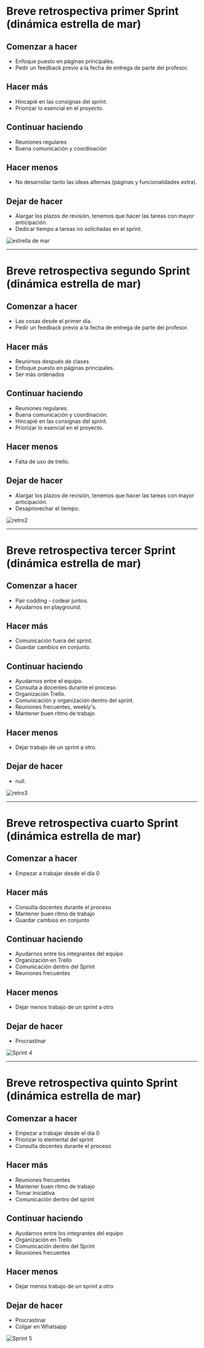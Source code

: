 # Breve retrospectiva primer Sprint (dinámica estrella de mar)
## Comenzar a hacer
- Enfoque puesto en páginas principales.
- Pedir un feedback previo a la fecha de entrega de parte del profesor.
## Hacer más
- Hincapié en las consignas del sprint.
- Priorizar lo esencial en el proyecto.
## Continuar haciendo
- Reuniones regulares
- Buena comunicación y coordinación
## Hacer menos
- No desarrollar tanto las ideas alternas (páginas y funcionalidades extra).
## Dejar de hacer
- Alargar los plazos de revisión, tenemos que hacer las tareas con mayor anticipación.
- Dedicar tiempo a tareas no solicitadas en el sprint.

![estrella de mar](https://user-images.githubusercontent.com/85651952/131043269-698fce33-daa5-4b75-adb7-8e79c18b41b8.png)

---
# Breve retrospectiva segundo Sprint (dinámica estrella de mar)
## Comenzar a hacer
- Las cosas desde el primer día.
- Pedir un feedback previo a la fecha de entrega de parte del profesor.
## Hacer más
- Reunirnos después de clases
- Enfoque puesto en páginas principales.
- Ser más ordenados
## Continuar haciendo
- Reuniones regulares.
- Buena comunicación y coordinación.
- Hincapié en las consignas del sprint.
- Priorizar lo esencial en el proyecto.
## Hacer menos
- Falta de uso de trello.
## Dejar de hacer
- Alargar los plazos de revisión, tenemos que hacer las tareas con mayor anticipación.
- Desaprovechar el tiempo.

![retro2](https://user-images.githubusercontent.com/85651952/134751698-6140fd2e-a6bf-438b-a722-1dd5e981e8ee.png)

---
# Breve retrospectiva tercer Sprint (dinámica estrella de mar)
## Comenzar a hacer
- Pair codding - codear juntos.
- Ayudarnos en playground.
## Hacer más
- Comunicación fuera del sprint.
- Guardar cambios en conjunto. 
## Continuar haciendo
- Ayudarnos entre el equipo.
- Consulta a docentes durante el proceso.
- Organización Trello.
- Comunicación y organización dentro del sprint.
- Reuniones frecuentes, weekly's.
- Mantener buen ritmo de trabajo
## Hacer menos
- Dejar trabajo de un sprint a otro.
## Dejar de hacer
- null.

![retro3](https://user-images.githubusercontent.com/85651952/134752262-e601871d-c810-4f82-af4c-50375d79faf0.png)

---
# Breve retrospectiva cuarto Sprint (dinámica estrella de mar)
## Comenzar a hacer
- Empezar a trabajar desde el día 0
## Hacer más
- Consulta docentes durante el proceso
- Mantener buen ritmo de trabajo
- Guardar cambios en conjunto
## Continuar haciendo
- Ayudarnos entre los integrantes del equipo
- Organización en Trello
- Comunicación dentro del Sprint
- Reuniones frecuentes
## Hacer menos
- Dejar menos trabajo de un sprint a otro
## Dejar de hacer
- Procrastinar

![Sprint 4](https://user-images.githubusercontent.com/85651952/141027960-2f7177bb-1bcf-4d91-a7b4-f656870a99f2.jpeg)

---
# Breve retrospectiva quinto Sprint (dinámica estrella de mar)
## Comenzar a hacer
- Empezar a trabajar desde el día 0
- Priorizar lo elemental del sprint
- Consulta docentes durante el proceso
## Hacer más
- Reuniones frecuentes
- Mantener buen ritmo de trabajo
- Tomar iniciativa
- Comunicación dentro del sprint
## Continuar haciendo
- Ayudarnos entre los integrantes del equipo
- Organización en Trello
- Comunicación dentro del Sprint
- Reuniones frecuentes
## Hacer menos
- Dejar menos trabajo de un sprint a otro
## Dejar de hacer
- Procrastinar
- Colgar en Whatsapp


![Sprint 5](https://user-images.githubusercontent.com/85651952/141028597-6f69281e-3747-4e40-887c-6093701a055b.jpeg)
